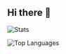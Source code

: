 ## Hi there 👋

<!--
**lakshya-sky/lakshya-sky** is a ✨ _special_ ✨ repository because its `README.md` (this file) appears on your GitHub profile.

Here are some ideas to get you started:

- 🔭 I’m currently working on ...
- 🌱 I’m currently learning ...
- 👯 I’m looking to collaborate on ...
- 🤔 I’m looking for help with ...
- 💬 Ask me about ...
- 📫 How to reach me: ...
- 😄 Pronouns: ...
- ⚡ Fun fact: ...
-->

![Stats](https://github-readme-stats.vercel.app/api?username=lakshya-sky&theme=solarized-light&show_icons=true&hide_border=false&count_private=true)

![Top Languages](https://github-readme-stats.vercel.app/api/top-langs/?username=lakshya-sky&theme=solarized-light&show_icons=true&hide_border=false&layout=compact)
